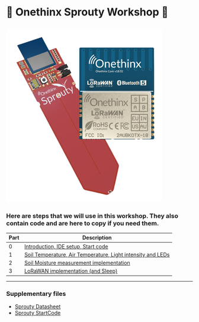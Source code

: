 # 🚀 Onethinx Sprouty Workshop 🚀
![Sprouty parts needed](https://github.com/onethinx/Sprouty_Workshop/blob/main/assets/img/Sprouty_transparent_450px.png?raw=true)
---
### Here are steps that we will use in this workshop. They also contain code and are here to copy if you need them.
| Part | Description                                                                                     |
|------|-------------------------------------------------------------------------------------------------|
| 0    | [Introduction, IDE setup, Start code](https://github.com/onethinx/Sprouty_Workshop/blob/main/Part_0_Introduction)                                    |
| 1    | [Soil Temperature, Air Temperature, Light intensity and LEDs](https://github.com/onethinx/Sprouty_Workshop/blob/main/Part_1_Temperatures_and_Light)  |
| 2    | [Soil Moisture measurement implementation](https://github.com/onethinx/Sprouty_Workshop/blob/main/Part_2_Soil_Moisture)                              |
| 3    | [LoRaWAN implementation (and Sleep)](https://github.com/onethinx/Sprouty_Workshop/blob/main/Part_3_LoRaWAN)                                           |


---
### Supplementary files
- [Sprouty Datasheet](https://github.com/onethinx/Sprouty_Workshop/blob/main/assets/Sprouty_Datasheet_Rev_A.pdf)
- [Sprouty StartCode](https://github.com/onethinx/Sprouty_Workshop/raw/main/assets/Sprouty_StartCode.zip)
